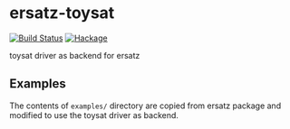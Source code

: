 ersatz-toysat
=============

[![Build Status](https://secure.travis-ci.org/msakai/ersatz-toysat.png?branch=master)](http://travis-ci.org/msakai/ersatz-toysat) [![Hackage](https://img.shields.io/hackage/v/ersatz-toysat.svg)](https://hackage.haskell.org/package/ersatz-toysat)

toysat driver as backend for ersatz

Examples
--------

The contents of `examples/` directory are copied from ersatz package and modified to use the toysat driver as backend.
